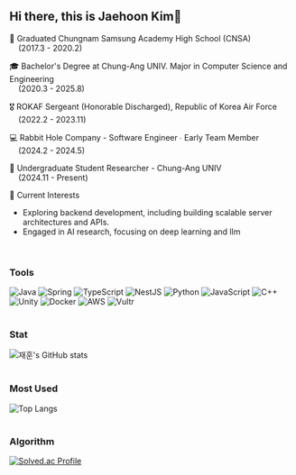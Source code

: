 ## Hi there, this is Jaehoon Kim👋

🏫 Graduated Chungnam Samsung Academy High School (CNSA)  
    (2017.3 - 2020.2)

🎓 Bachelor's Degree at Chung-Ang UNIV. Major in Computer Science and Engineering  
    (2020.3 - 2025.8)  

🎖️ ROKAF Sergeant (Honorable Discharged), Republic of Korea Air Force  
    (2022.2 - 2023.11)  

💻 Rabbit Hole Company - Software Engineer ∙ Early Team Member  
    (2024.2 - 2024.5)  

🔬 Undergraduate Student Researcher - Chung-Ang UNIV  
    (2024.11 - Present)  

🌟 Current Interests  
   - Exploring backend development, including building scalable server architectures and APIs.  
   - Engaged in AI research, focusing on deep learning and llm
<br>

### Tools  
![Java](https://img.shields.io/badge/Java-FF7800?style=for-the-badge&logo=Java&logoColor=white)
![Spring](https://img.shields.io/badge/Spring-6DB33F?style=for-the-badge&logo=spring&logoColor=white)
![TypeScript](https://img.shields.io/badge/TypeScript-3178C6?style=for-the-badge&logo=TypeScript&logoColor=white)
![NestJS](https://img.shields.io/badge/nestjs-E0234E?style=for-the-badge&logo=nestjs&logoColor=white)
![Python](https://img.shields.io/badge/Python-3776AB?style=for-the-badge&logo=Python&logoColor=white)
![JavaScript](https://img.shields.io/badge/Javascript-F7DF1E?style=for-the-badge&logo=Javascript&logoColor=white)
![C++](https://img.shields.io/badge/C++-00599C?style=for-the-badge&logo=C++&logoColor=white)
![Unity](https://img.shields.io/badge/Unity-000000?style=for-the-badge&logo=Unity&logoColor=white)
![Docker](https://img.shields.io/badge/Docker-2496ED?style=for-the-badge&logo=Docker&logoColor=white)
![AWS](https://img.shields.io/badge/AWS-232F3E?style=for-the-badge&logo=Amazon-AWS&logoColor=white)
![Vultr](https://img.shields.io/badge/Vultr-007BFC?style=for-the-badge&logo=vultr&logoColor=white)
<br><br>

### Stat
![재훈's GitHub stats](https://github-readme-stats.vercel.app/api?username=JHoon0214&show_icons=true&theme=highcontrast)
<br/><br/>

### Most Used
![Top Langs](https://github-readme-stats.vercel.app/api/top-langs/?username=JHoon0214&layout=compact&theme=highcontrast)
<br/><br/>

### Algorithm
[![Solved.ac Profile](http://mazassumnida.wtf/api/v2/generate_badge?boj=jaehoon0429)](https://solved.ac/jaehoon0429/)
